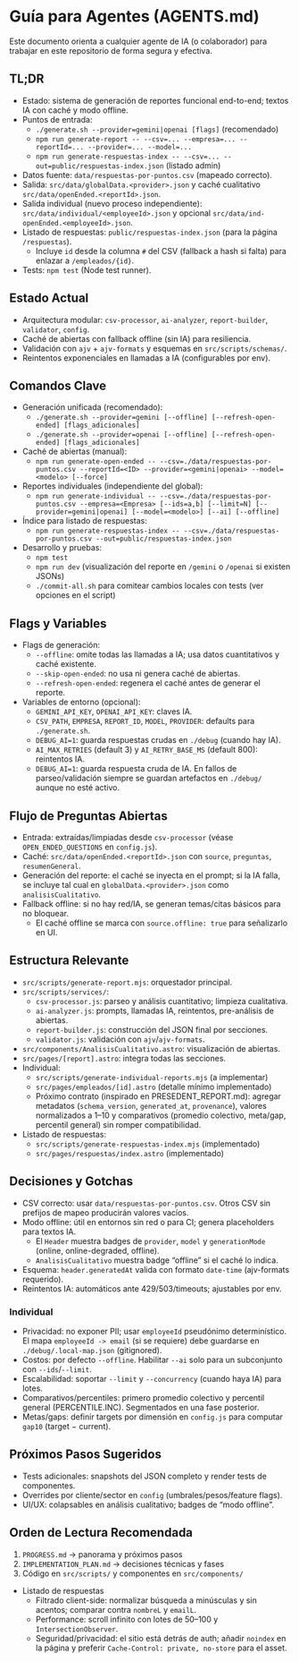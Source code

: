 # Guía para Agentes (AGENTS.md)

Este documento orienta a cualquier agente de IA (o colaborador) para trabajar en este repositorio de forma segura y efectiva.

## TL;DR
- Estado: sistema de generación de reportes funcional end-to-end; textos IA con caché y modo offline.
- Puntos de entrada:
  - `./generate.sh --provider=gemini|openai [flags]` (recomendado)
  - `npm run generate-report -- --csv=... --empresa=... --reportId=... --provider=... --model=...`
  - `npm run generate-respuestas-index -- --csv=... --out=public/respuestas-index.json` (listado admin)
- Datos fuente: `data/respuestas-por-puntos.csv` (mapeado correcto).
- Salida: `src/data/globalData.<provider>.json` y caché cualitativo `src/data/openEnded.<reportId>.json`.
- Salida individual (nuevo proceso independiente): `src/data/individual/<employeeId>.json` y opcional `src/data/ind-openEnded.<employeeId>.json`.
- Listado de respuestas: `public/respuestas-index.json` (para la página `/respuestas`).
  - Incluye `id` desde la columna `#` del CSV (fallback a hash si falta) para enlazar a `/empleados/{id}`.
- Tests: `npm test` (Node test runner).

## Estado Actual
- Arquitectura modular: `csv-processor`, `ai-analyzer`, `report-builder`, `validator`, `config`.
- Caché de abiertas con fallback offline (sin IA) para resiliencia.
- Validación con `ajv` + `ajv-formats` y esquemas en `src/scripts/schemas/`.
- Reintentos exponenciales en llamadas a IA (configurables por env).

## Comandos Clave
- Generación unificada (recomendado):
  - `./generate.sh --provider=gemini [--offline] [--refresh-open-ended] [flags_adicionales]`
  - `./generate.sh --provider=openai [--offline] [--refresh-open-ended] [flags_adicionales]`
- Caché de abiertas (manual):
  - `npm run generate-open-ended -- --csv=./data/respuestas-por-puntos.csv --reportId=<ID> --provider=<gemini|openai> --model=<modelo> [--force]`
- Reportes individuales (independiente del global):
  - `npm run generate-individual -- --csv=./data/respuestas-por-puntos.csv --empresa=<Empresa> [--ids=a,b] [--limit=N] [--provider=gemini|openai] [--model=<modelo>] [--ai] [--offline]`
- Índice para listado de respuestas:
  - `npm run generate-respuestas-index -- --csv=./data/respuestas-por-puntos.csv --out=public/respuestas-index.json`
- Desarrollo y pruebas:
  - `npm test`
  - `npm run dev` (visualización del reporte en `/gemini` o `/openai` si existen JSONs)
  - `./commit-all.sh` para comitear cambios locales con tests (ver opciones en el script)

## Flags y Variables
- Flags de generación:
  - `--offline`: omite todas las llamadas a IA; usa datos cuantitativos y caché existente.
  - `--skip-open-ended`: no usa ni genera caché de abiertas.
  - `--refresh-open-ended`: regenera el caché antes de generar el reporte.
- Variables de entorno (opcional):
  - `GEMINI_API_KEY`, `OPENAI_API_KEY`: claves IA.
  - `CSV_PATH`, `EMPRESA`, `REPORT_ID`, `MODEL`, `PROVIDER`: defaults para `./generate.sh`.
  - `DEBUG_AI=1`: guarda respuestas crudas en `./debug` (cuando hay IA).
  - `AI_MAX_RETRIES` (default 3) y `AI_RETRY_BASE_MS` (default 800): reintentos IA.
  - `DEBUG_AI=1`: guarda respuesta cruda de IA. En fallos de parseo/validación siempre se guardan artefactos en `./debug/` aunque no esté activo.

## Flujo de Preguntas Abiertas
- Entrada: extraídas/limpiadas desde `csv-processor` (véase `OPEN_ENDED_QUESTIONS` en `config.js`).
- Caché: `src/data/openEnded.<reportId>.json` con `source`, `preguntas`, `resumenGeneral`.
- Generación del reporte: el caché se inyecta en el prompt; si la IA falla, se incluye tal cual en `globalData.<provider>.json` como `analisisCualitativo`.
- Fallback offline: si no hay red/IA, se generan temas/citas básicos para no bloquear.
  - El caché offline se marca con `source.offline: true` para señalizarlo en UI.

## Estructura Relevante
- `src/scripts/generate-report.mjs`: orquestador principal.
- `src/scripts/services/`:
  - `csv-processor.js`: parseo y análisis cuantitativo; limpieza cualitativa.
  - `ai-analyzer.js`: prompts, llamadas IA, reintentos, pre-análisis de abiertas.
  - `report-builder.js`: construcción del JSON final por secciones.
  - `validator.js`: validación con `ajv`/`ajv-formats`.
- `src/components/AnalisisCualitativo.astro`: visualización de abiertas.
- `src/pages/[report].astro`: integra todas las secciones.
- Individual:
  - `src/scripts/generate-individual-reports.mjs` (a implementar)
  - `src/pages/empleados/[id].astro` (detalle mínimo implementado)
  - Próximo contrato (inspirado en PRESEDENT_REPORT.md): agregar metadatos (`schema_version`, `generated_at`, `provenance`), valores normalizados a 1–10 y comparativos (promedio colectivo, meta/gap, percentil general) sin romper compatibilidad.
- Listado de respuestas:
  - `src/scripts/generate-respuestas-index.mjs` (implementado)
  - `src/pages/respuestas/index.astro` (implementado)

## Decisiones y Gotchas
- CSV correcto: usar `data/respuestas-por-puntos.csv`. Otros CSV sin prefijos de mapeo producirán valores vacíos.
- Modo offline: útil en entornos sin red o para CI; genera placeholders para textos IA.
  - El `Header` muestra badges de `provider`, `model` y `generationMode` (online, online-degraded, offline).
  - `AnalisisCualitativo` muestra badge “offline” si el caché lo indica.
- Esquema: `header.generatedAt` valida con formato `date-time` (ajv-formats requerido).
- Reintentos IA: automáticos ante 429/503/timeouts; ajustables por env.
### Individual
- Privacidad: no exponer PII; usar `employeeId` pseudónimo determinístico. El mapa `employeeId -> email` (si se requiere) debe guardarse en `./debug/.local-map.json` (gitignored).
- Costos: por defecto `--offline`. Habilitar `--ai` solo para un subconjunto con `--ids`/`--limit`.
- Escalabilidad: soportar `--limit` y `--concurrency` (cuando haya IA) para lotes.
- Comparativos/percentiles: primero promedio colectivo y percentil general (PERCENTILE.INC). Segmentados en una fase posterior.
- Metas/gaps: definir targets por dimensión en `config.js` para computar `gap10` (target − current).

## Próximos Pasos Sugeridos
- Tests adicionales: snapshots del JSON completo y render tests de componentes.
- Overrides por cliente/sector en `config` (umbrales/pesos/feature flags).
- UI/UX: colapsables en análisis cualitativo; badges de “modo offline”.

## Orden de Lectura Recomendada
1) `PROGRESS.md` → panorama y próximos pasos
2) `IMPLEMENTATION_PLAN.md` → decisiones técnicas y fases
3) Código en `src/scripts/` y componentes en `src/components/`
- Listado de respuestas
  - Filtrado client-side: normalizar búsqueda a minúsculas y sin acentos; comparar contra `nombreL` y `emailL`.
  - Performance: scroll infinito con lotes de 50–100 y `IntersectionObserver`.
  - Seguridad/privacidad: el sitio está detrás de auth; añadir `noindex` en la página y preferir `Cache-Control: private, no-store` para el asset.
